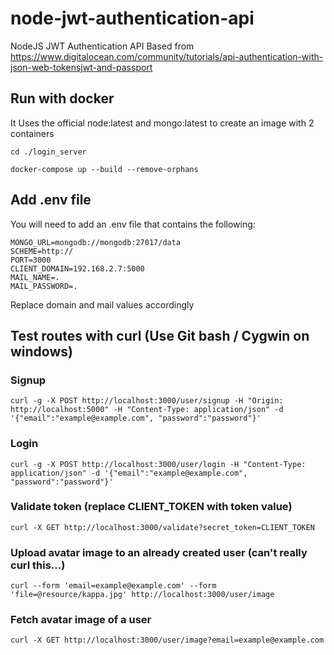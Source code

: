 # node-jwt-authentication-api

NodeJS JWT Authentication API
Based from https://www.digitalocean.com/community/tutorials/api-authentication-with-json-web-tokensjwt-and-passport 

## Run with docker
It Uses the official node:latest and mongo:latest to create an image with 2 containers

```cd ./login_server```

```docker-compose up --build --remove-orphans```

## Add .env file
You will need to add an .env file that contains the following:
```
MONGO_URL=mongodb://mongodb:27017/data
SCHEME=http://
PORT=3000
CLIENT_DOMAIN=192.168.2.7:5000
MAIL_NAME=.
MAIL_PASSWORD=.
```
Replace domain and mail values accordingly

## Test routes with curl (Use Git bash / Cygwin on windows)
### Signup
```curl -g -X POST http://localhost:3000/user/signup -H "Origin: http://localhost:5000" -H "Content-Type: application/json" -d '{"email":"example@example.com", "password":"password"}'```

### Login
```curl -g -X POST http://localhost:3000/user/login -H "Content-Type: application/json" -d '{"email":"example@example.com", "password":"password"}'```

### Validate token (replace CLIENT_TOKEN with token value)
```curl -X GET http://localhost:3000/validate?secret_token=CLIENT_TOKEN```

### Upload avatar image to an already created user (can't really curl this...)
```curl --form 'email=example@example.com' --form 'file=@resource/kappa.jpg' http://localhost:3000/user/image```

### Fetch avatar image of a user
```curl -X GET http://localhost:3000/user/image?email=example@example.com```